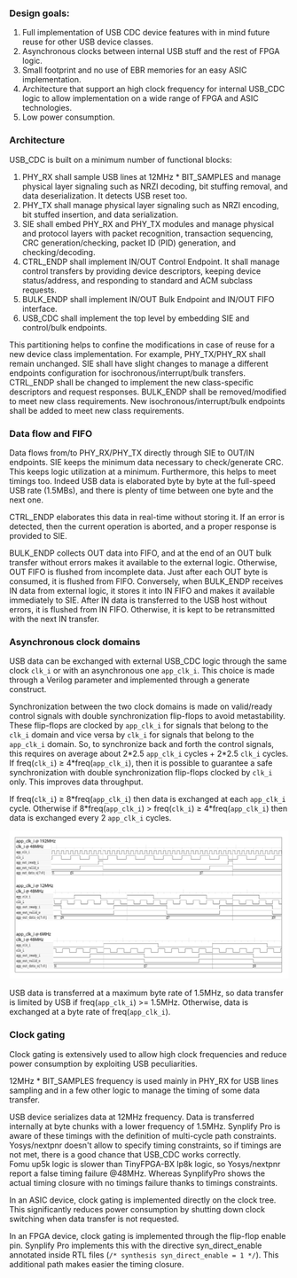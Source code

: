 ### Design goals:
1. Full implementation of USB CDC device features with in mind future reuse for other USB device classes.
2. Asynchronous clocks between internal USB stuff and the rest of FPGA logic.
3. Small footprint and no use of EBR memories for an easy ASIC implementation.
4. Architecture that support an high clock frequency for internal USB\_CDC logic to allow implementation on a wide range of FPGA and ASIC technologies.
5. Low power consumption.

### Architecture
USB\_CDC is built on a minimum number of functional blocks:

1. PHY\_RX shall sample USB lines at 12MHz * BIT\_SAMPLES and manage physical layer signaling such as NRZI decoding, bit stuffing removal, and data deserialization. It detects USB reset too.
2. PHY\_TX shall manage physical layer signaling such as NRZI encoding, bit stuffed insertion, and data serialization.
3. SIE shall embed PHY\_RX and PHY\_TX modules and manage physical and protocol layers with packet recognition, transaction sequencing, CRC generation/checking, packet ID (PID) generation, and checking/decoding.
4. CTRL\_ENDP shall implement IN/OUT Control Endpoint. It shall manage control transfers by providing device descriptors, keeping device status/address, and responding to standard and ACM subclass requests.
5. BULK\_ENDP shall implement IN/OUT Bulk Endpoint and IN/OUT FIFO interface.
6. USB\_CDC shall implement the top level by embedding SIE and control/bulk endpoints.

This partitioning helps to confine the modifications in case of reuse for a new device class implementation. For example, PHY\_TX/PHY\_RX shall remain unchanged. SIE shall have slight changes to manage a different endpoints configuration for isochronous/interrupt/bulk transfers. CTRL\_ENDP shall be changed to implement the new class-specific descriptors and request responses. BULK\_ENDP shall be removed/modified to meet new class requirements. New isochronous/interrupt/bulk endpoints shall be added to meet new class requirements.

### Data flow and FIFO
Data flows from/to PHY\_RX/PHY\_TX directly through SIE to OUT/IN endpoints. SIE keeps the minimum data necessary to check/generate CRC. This keeps logic utilization at a minimum. Furthermore, this helps to meet timings too. Indeed USB data is elaborated byte by byte at the full-speed USB rate (1.5MBs), and there is plenty of time between one byte and the next one.

CTRL_ENDP elaborates this data in real-time without storing it. If an error is detected, then the current operation is aborted, and a proper response is provided to SIE.

BULK\_ENDP collects OUT data into FIFO, and at the end of an OUT bulk transfer without errors makes it available to the external logic. Otherwise, OUT FIFO is flushed from incomplete data. Just after each OUT byte is consumed, it is flushed from FIFO. Conversely, when BULK\_ENDP receives IN data from external logic, it stores it into IN FIFO and makes it available immediately to SIE. After IN data is transferred to the USB host without errors, it is flushed from IN FIFO. Otherwise, it is kept to be retransmitted with the next IN transfer.

### Asynchronous clock domains
USB data can be exchanged with external USB\_CDC logic through the same clock `clk_i` or with an asynchronous one `app_clk_i`.
This choice is made through a Verilog parameter and implemented through a generate construct.

Synchronization between the two clock domains is made on valid/ready control signals with double synchronization flip-flops to avoid metastability. These flip-flops are clocked by `app_clk_i` for signals that belong to the `clk_i` domain and vice versa by `clk_i` for signals that belong to the `app_clk_i` domain. So, to synchronize back and forth the control signals, this requires on average about 2\*2.5 `app_clk_i` cycles + 2\*2.5 `clk_i` cycles.
If freq(`clk_i`) &ge; 4*freq(`app_clk_i`), then it is possible to guarantee a safe synchronization with double synchronization flip-flops clocked by `clk_i` only. This improves data throughput.

If freq(`clk_i`) &ge; 8\*freq(`app_clk_i`) then data is exchanged at each `app_clk_i` cycle.
Otherwise if 8\*freq(`app_clk_i`) > freq(`clk_i`) &ge; 4\*freq(`app_clk_i`) then data is exchanged every 2 `app_clk_i` cycles.

![](../readme_files/sync.png)

USB data is transferred at a maximum byte rate of 1.5MHz, so data transfer is limited by USB if freq(`app_clk_i`) >= 1.5MHz. Otherwise, data is exchanged at a byte rate of freq(`app_clk_i`).

### Clock gating
Clock gating is extensively used to allow high clock frequencies and reduce power consumption by exploiting USB peculiarities.

12MHz * BIT\_SAMPLES frequency is used mainly in PHY\_RX for USB lines sampling and in a few other logic to manage the timing of some data transfer.

USB device serializes data at 12MHz frequency. Data is transferred internally at byte chunks with a lower frequency of  1.5MHz.
Synplify Pro is aware of these timings with the definition of multi-cycle path constraints. Yosys/nextpnr doesn't allow to specify timing constraints, so if timings are not met, there is a good chance that USB\_CDC works correctly.  
Fomu up5k logic is slower than TinyFPGA-BX lp8k logic, so Yosys/nextpnr report a false timing failure @48MHz. Whereas SynplifyPro shows the actual timing closure with no timings failure thanks to timings constraints.

In an ASIC device, clock gating is implemented directly on the clock tree. This significantly reduces power consumption by shutting down clock switching when data transfer is not requested.

In an FPGA device, clock gating is implemented through the flip-flop enable pin.
Synplify Pro implements this with the directive syn\_direct\_enable annotated inside RTL files (`/* synthesis syn_direct_enable = 1 */`). This additional path makes easier the timing closure.
